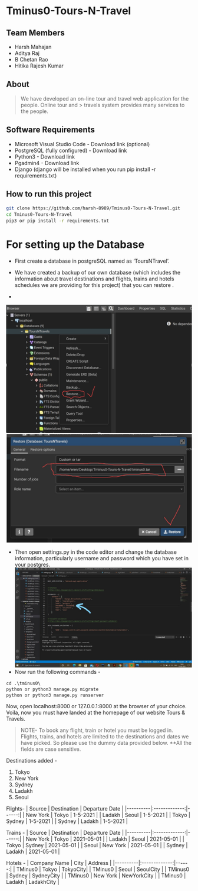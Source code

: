 # Tminus0-Tours-N-Travel
## Team Members
- Harsh Mahajan 
- Aditya Raj
- B Chetan Rao
- Hitika Rajesh Kumar



## About

> We have developed an on-line tour and travel web application for the people. Online tour and > travels system provides many services to the people.

## Software Requirements
- Microsoft Visual Studio Code - Download link (optional)
- PostgreSQL (fully configured) - Download link
-	Python3 - Download link
-	Pgadmin4 - Download link
-	Django (django will be installed when you run pip install -r requirements.txt)



## How to run this project


```sh
git clone https://github.com/harsh-8989/Tminus0-Tours-N-Travel.git
cd Tminus0-Tours-N-Travel
pip3 or pip install -r requirements.txt

```
# For setting up the Database

- First create a database in postgreSQL named as ‘ToursNTravel’.

- We have created a backup of our own database (which includes the information about travel destinations and flights, trains and hotels schedules we are providing for this project) that you can restore .
- 
![postgres](https://github.com/harsh-8989/Tminus0-Tours-N-Travel/blob/main/images%20readme/Web%20capture_11-5-2021_23840_docs.google.com.jpeg)
![postgres](https://github.com/harsh-8989/Tminus0-Tours-N-Travel/blob/main/images%20readme/Web%20capture_11-5-2021_23859_docs.google.com.jpeg)

- Then open settings.py in the code editor and change the database information, particularly username and password which you have set in your postgres.
![settings.py](https://github.com/harsh-8989/Tminus0-Tours-N-Travel/blob/main/images%20readme/Web%20capture_11-5-2021_23918_docs.google.com.jpeg)
- Now run the following commands - 
 

```
cd .\tminus0\
python or python3 manage.py migrate
python or python3 manage.py runserver
```
Now, open localhost:8000 or 127.0.0.1:8000 at the browser of your choice.
Voila, now you must have landed at the homepage of our website Tours & Travels.

> NOTE-
To book any flight, train or hotel you must be logged in. Flights, trains, and hotels are limited to the destinations and dates we have picked. So please use the dummy data provided below.
**All the fields are case sensitive.

Destinations added - 
1.	Tokyo
2.	New York
3.	Sydney
4.	Ladakh
5.	Seoul

Flights-
| Source |	Destination |	Departure Date |
|----------|:-------------:|------:|
| New York | 	Tokyo |	1-5-2021 | 
| Ladakh |	Seoul |	1-5-2021 | 
| Tokyo |	Sydney |	1-5-2021 |
| Sydney |	Ladakh |	1-5-2021 |


Trains -
| Source |	Destination |	Departure Date |
|----------|:-------------:|------:|
| New York |	Tokyo |	2021-05-01 |
| Ladakh	| Seoul	 | 2021-05-01 |
| Tokyo	| Sydney |	2021-05-01 |
| Seoul	| New York |	2021-05-01 |
| Sydney	| Ladakh	| 2021-05-01 |

Hotels - 
| Company Name	| City |	Address |
|----------|:-------------:|------:|
| TMinus0	| Tokyo |	TokyoCity|
| TMinus0	| Seoul	| SeoulCity |
| TMinus0	| Sydney	| SydneyCity |
| TMinus0	| New York	| NewYorkCity |
| TMinus0	| Ladakh	| LadakhCity |





 
